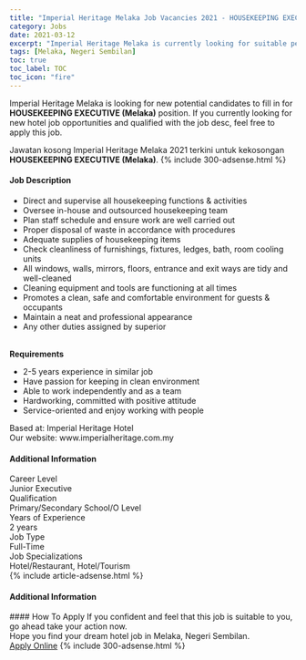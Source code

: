 ```yaml
---
title: "Imperial Heritage Melaka Job Vacancies 2021 - HOUSEKEEPING EXECUTIVE (Melaka)" 
category: Jobs 
date: 2021-03-12 
excerpt: "Imperial Heritage Melaka is currently looking for suitable person to fill in the HOUSEKEEPING EXECUTIVE (Melaka) which positioned at Melaka, Negeri Sembilan" 
tags: [Melaka, Negeri Sembilan] 
toc: true 
toc_label: TOC 
toc_icon: "fire" 
--- 
```


<p>Imperial Heritage Melaka is looking for new potential candidates to fill in for <b>HOUSEKEEPING EXECUTIVE (Melaka)</b> position. If you currently looking for new hotel job opportunities and qualified with the job desc, feel free to apply this job.
</p>Jawatan kosong Imperial Heritage Melaka 2021 terkini untuk kekosongan <b>HOUSEKEEPING EXECUTIVE (Melaka)</b>. 
{% include 300-adsense.html %} 
<div><div><div><div><div><h4>Job Description</h4></div><div><div><span><div><ul><li>Direct and supervise all housekeeping functions &amp; activities</li><li>Oversee in-house and outsourced housekeeping team</li><li>Plan staff schedule and ensure work are well carried out</li><li>Proper disposal of waste in accordance with procedures</li><li>Adequate supplies of housekeeping items</li><li>Check cleanliness of furnishings, fixtures, ledges, bath, room cooling units</li><li>All windows, walls, mirrors, floors, entrance and exit ways are tidy and well-cleaned</li><li>Cleaning equipment and tools are functioning at all times</li><li>Promotes a clean, safe and comfortable environment for guests &amp; occupants</li><li>Maintain a neat and professional appearance</li><li>Any other duties assigned by superior</li></ul><div><br><strong>Requirements</strong></div><ul><li>2-5 years experience in similar job</li><li>Have passion for keeping in clean environment</li><li>Able to work independently and as a team</li><li>Hardworking, committed with positive attitude</li><li>Service-oriented and enjoy working with people</li></ul><div><div>Based at: Imperial Heritage Hotel</div><div>Our website: www.imperialheritage.com.my</div></div></div></span></div></div></div></div><div><div><div><h4>Additional Information</h4></div><div><div><div><div><div><div><div><span>Career Level</span></div><div><span>Junior Executive</span></div></div></div></div><div><div><div><div><span>Qualification</span></div><div><span>Primary/Secondary School/O Level</span></div></div></div></div><div><div><div><div><span>Years of Experience</span></div><div><span>2 years</span></div></div></div></div><div><div><div><div><span>Job Type</span></div><div><span>Full-Time</span></div></div></div></div><div><div><div><div><span>Job Specializations</span></div><div><span>Hotel/Restaurant, Hotel/Tourism</span></div></div></div></div></div></div></div></div></div></div></div> 
{% include article-adsense.html %} 
<div><h4>Additional Information</h4></div> 
#### How To Apply 
If you confident and feel that this job is suitable to you, go ahead take your action now. <br/> 
Hope you find your dream hotel job in Melaka, Negeri Sembilan. <br/> 
<a href="https://www.jobstreet.com.my/en/job/housekeeping-executive-melaka-4503286?jobId=jobstreet-my-job-4503286" class="btn btn--info" target="_blank" rel="nofollow noopenner">Apply Online</a> 
{% include 300-adsense.html %} 